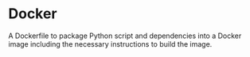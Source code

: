 # Docker
A Dockerfile to package Python script and dependencies into a Docker image including the necessary instructions to build the image.
